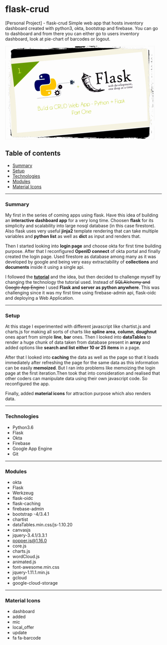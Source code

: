 # flask-crud
[Personal Project] - flask-crud
Simple web app that hosts inventory dashboard created with python3, okta, bootstrap and firebase.
You can go to dashboard and from there you can either go to users inventory dashboard, look at pie-chart of barcodes or 
logout.

<img src="https://github.com/prakHr/flask-crud/blob/master/flask-introduction/flask_introduction/library/static/flask-crud.jpg" width="480" height="300">

## Table of contents
* [Summary](#summary)
* [Setup](#setup)
* [Technologies](#technologies)
* [Modules](#modules)
* [Material Icons](#material_icons)
---
### Summary
My first in the series of coming apps using flask. Have this idea of building an __interactive dashboard app__ for a very 
long time. Choosen __flask__ for its simplicity and scalability into large nosql database (in this case firestore).
Also flask uses very useful __jinja2__ template rendering that can take multiple variables and __python list__ as well as 
__dict__ as input and renders that.

Then I started looking into __login page__ and choose okta for first time building purpose. After that I reconfigured 
__OpenID connect__ of okta portal and finally created the login page. Used firestore as database among many as it 
was developed by google and being very easy extractability of __collections__ and __documents__ inside it using a single api.

I followed the __[tutorial](https://scotch.io/tutorials/build-a-crud-web-app-with-python-and-flask-part-one 
"Simple Flask app with database SQLAlchemy")__ and the idea, but then decided to challenge myself by changing the technology
the tutorial used.
Instead of ~~SQLAlchemy and Google App Engine~~ I used __Flask and server as python anywhere__.
This was challenging since it was my first time using firebase-admin api, flask-oidc and deploying a Web Application.

---

### Setup
At this stage I experimented with different javascript like chartist.js and charts.js for making all sorts of charts like
__spline area__, __column__, __doughnut__ ones apart from simple __line__, __bar__ ones. Then I looked into __dataTables__ to render 
a huge chunk of data taken from database present in __array__ and added options like __search and list either 10 or 25 items__ 
in a page.

After that I looked into __caching__ the data as well as the page so that it loads immediately after refreshing the page 
for the same data as this information can be easily __memoized__. But I ran into problems like memoizing the login page at the
first iteration.Then took that into consideration and realised that other coders can manipulate data using their 
own javascript code. So reconfigured the app.

Finally, added __material icons__ for attraction purpose which also renders data. 


---

### Technologies
* Python3.6
* Flask
* Okta
* Firebase
* Google App Engine
* Git

---

### Modules
* okta
* Flask
* Werkzeug
* flask-oidc
* flask-caching
* firebase-admin
* bootstrap -4/3.4.1
* chartist
* dataTables.min.css/js-1.10.20
* canvasjs
* jquery-3.4.1/3.3.1
* popper.js@1.16.0
* core.js
* charts.js
* wordCloud.js
* animated.js
* font-awesome.min.css
* jquery-1.11.1.min.js
* gcloud
* google-cloud-storage

---

### Material Icons
* dashboard 
* added
* mic
* local_offer
* update
* fa fa-barcode
